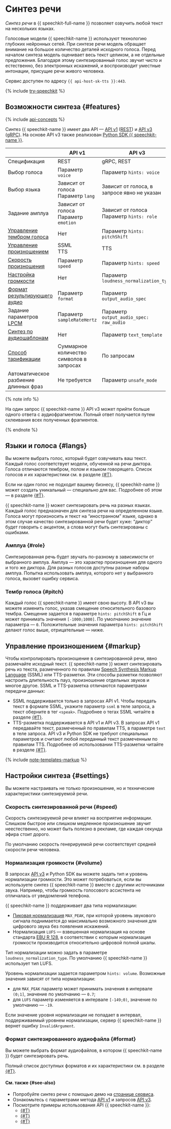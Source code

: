 # Синтез речи

_Синтез речи_ в {{ speechkit-full-name }} позволяет озвучить любой текст на нескольких языках.

Голосовые модели {{ speechkit-name }} используют технологию глубоких нейронных сетей. При синтезе речи модель обращает внимание на большое количество деталей исходного голоса. Перед началом синтеза модель оценивает весь текст целиком, а не отдельные предложения. Благодаря этому синтезированный голос звучит чисто и естественно, без электронных искажений, и воспроизводит уместные интонации, присущие речи живого человека.

Сервис доступен по адресу `{{ api-host-sk-tts }}:443`.

{% include [try-speechkit](../../_includes/speechkit/try-speechkit.md) %}


## Возможности синтеза {#features}


{% include [api-concepts](../../_includes/speechkit/api-concepts.md) %}

Синтез {{ speechkit-name }} имеет два API — [API v1](request.md) ([REST](../../glossary/rest-api)) и [API v3](../tts-v3/api-ref/grpc/) ([gRPC](../../glossary/grpc)). На основе API v3 также реализован [Python SDK {{ speechkit-name }}](../sdk/python/index.md).

|                                                    | API v1 | API v3                                      |
|----------------------------------------------------|---|---------------------------------------------|
| Спецификация                                       | REST | gRPC, REST                                       |
| Выбор голоса                                       | Параметр `voice` | Параметр `hints: voice`                      |
| Выбор языка                                        | Зависит от голоса </br>Параметр `lang` | Зависит от голоса, в запросе явно не указан |
| Задание амплуа                                     | Зависит от голоса </br>Параметр `emotion` | Зависит от голоса </br>Параметр `hints: role` |
| [Управление тембром голоса](#pitch)               | Нет | Параметр `hints: pitchShift` |
| [Управление произношением](#markup)                | SSML </br> TTS | TTS                                         |
| [Скорость произношения](#speed)                    | Параметр `speed` | Параметр `hints: speed`                      |
| [Настройка громкости](#volume)                     | Нет | Параметр `loudness_normalization_type`      |
| [Формат результирующего аудио](#format)            | Параметр `format` | Параметр `output_audio_spec`                |
| Задание параметров [LPCM](../formats.md#lpcm)      | Параметр `sampleRateHertz` | Параметр `output_audio_spec: raw_audio`|
| [Синтез по аудиошаблонам](templates.md)            | Нет | Параметр `text_template`                   |
| [Способ тарификации](../pricing.md#rules-tts)      | Суммарное количество символов в запросах | По запросам   |
| Автоматическое разбиение длинных фраз              | Не требуется | Параметр `unsafe_mode`  |

{% note info %}

На один запрос {{ speechkit-name }} API v3 может прийти больше одного ответа с аудиофрагментом. Полный ответ получается путем склеивания всех полученных фрагментов.

{% endnote %}

## Языки и голоса {#langs}

Вы можете выбрать голос, который будет озвучивать ваш текст. Каждый голос соответствует модели, обученной на речи диктора. Голоса отличаются тембром, полом и языком говорящего. Список голосов и их характеристики см. в разделе [{#T}](voices.md).

Если ни один голос не подходит вашему бизнесу, {{ speechkit-name }} может создать уникальный — специально для вас. Подробнее об этом — в разделе [{#T}](brand-voice/index.md).

{{ speechkit-name }} может синтезировать речь на разных языках. Каждый голос предназначен для синтеза речи на определенном языке. Голоса могут произносить и текст на <q>иностранном</q> языке, однако в этом случае качество синтезированной речи будет хуже: <q>диктор</q> будет говорить с акцентом, а слова могут быть синтезированы с ошибками.

### Амплуа {#role}

Синтезированная речь будет звучать по-разному в зависимости от выбранного амплуа. Амплуа — это характер произношения для одного и того же диктора. Для разных голосов доступны разные наборы амплуа. Попытка использовать амплуа, которого нет у выбранного голоса, вызовет ошибку сервиса.

### Тембр голоса {#pitch}

Каждый голос {{ speechkit-name }} имеет свою высоту. В API v3 вы можете изменить голос, указав смещение относительного базового тембра. Смещение задается в параметре `hints: pitchShift` в Гц и может принимать значения `[-1000;1000]`. По умолчанию значение параметра — `0`. Положительные значения параметра `hints: pitchShift` делают голос выше, отрицательные — ниже.

## Управление произношением {#markup}

Чтобы контролировать произношение в синтезированной речи, явно размечайте исходный текст. {{ speechkit-name }} может синтезировать речь из текста, размеченного по правилам [Speech Synthesis Markup Language](https://en.wikipedia.org/wiki/Speech_Synthesis_Markup_Language) (SSML) или TTS-разметки. Эти способы разметки позволяют настроить длительность пауз, произношение отдельных звуков и многое другое. SSML и TTS-разметка отличаются параметрами передачи данных:

* SSML поддерживается только в запросах API v1. Чтобы передать текст в формате SSML, укажите параметр `ssml` в теле запроса, а текст оберните в тег `<speak>`. Подробнее о тегах SSML читайте в разделе [{#T}](markup/ssml.md).
* TTS-разметка поддерживается в API v1 и API v3. В запросах API v1 передавайте текст, размеченный по правилам TTS, в параметре `text` в теле запроса. API v3 и Python SDK не требуют специальных параметров и считают любой переданный текст размеченным по правилам TTS. Подробнее об использовании TTS-разметки читайте в разделе [{#T}](markup/tts-markup.md).

{% include [note-templates-markup](../../_includes/speechkit/note-templates-markup.md) %}

## Настройки синтеза {#settings}

Вы можете настраивать не только произношение, но и технические характеристики синтезируемой речи.

### Скорость синтезированной речи {#speed}

Скорость синтезируемой речи влияет на восприятие информации. Слишком быстрое или слишком медленное произношение звучит неестественно, но может быть полезно в рекламе, где каждая секунда эфира стоит дорого.

По умолчанию скорость генерируемой речи соответствует средней скорости речи человека.

### Нормализация громкости {#volume}

В запросах [API v3](../tts-v3/api-ref/grpc/index.md) и Python SDK вы можете задать тип и уровень нормализации громкости. Это может потребоваться, если вы используете синтез {{ speechkit-name }} вместе с другими источниками звука. Например, чтобы громкость голосового ассистента не отличалась от уведомлений телефона.

{{ speechkit-name }} поддерживает два типа нормализации:
* [Пиковая нормализация](https://ru.wikipedia.org/wiki/Нормализация_звука#Пиковая_нормализация) `MAX_PEAK`, при которой уровень звукового сигнала поднимается до максимально возможного значения для цифрового звука без появления искажений.
* Нормализация `LUFS` — взвешенная нормализация на основе стандарта [EBU R 128](https://en.wikipedia.org/wiki/EBU_R_128), в соответствии с которым нормализация громкости производится относительно цифровой полной шкалы.

Тип нормализации можно задать в параметре `loudness_normalization_type`. По умолчанию {{ speechkit-name }} использует тип LUFS.

Уровень нормализации задается параметром `hints: volume`. Возможные значения зависят от типа нормализации:
* для `MAX_PEAK` параметр может принимать значения в интервале `(0;1]`, значение по умолчанию — `0.7`;
* для `LUFS` параметр изменяется в интервале `[-149;0)`, значение по умолчанию — `-19`.

Если значение уровня нормализации не попадает в интервал, поддерживаемый уровнем нормализации, сервер {{ speechkit-name }} вернет ошибку `InvalidArgument`.

### Формат синтезированного аудиофайла {#format}

Вы можете выбрать формат аудиофайлов, в котором {{ speechkit-name }} будет синтезировать речь.

Полный список доступных форматов и их характеристики см. в разделе [{#T}](../formats.md).

#### См. также {#see-also}

* Попробуйте синтез речи с помощью демо на [странице сервиса](/services/speechkit#demo).
* Ознакомьтесь с параметрами метода [API v1](request.md) и запросов [API v3](../tts-v3/api-ref/grpc/).
* Посмотрите примеры использования API {{ speechkit-name }}:
  * [{#T}](api/tts-ogg.md)
  * [{#T}](api/tts-wav.md)
  * [{#T}](api/tts-ssml.md)

